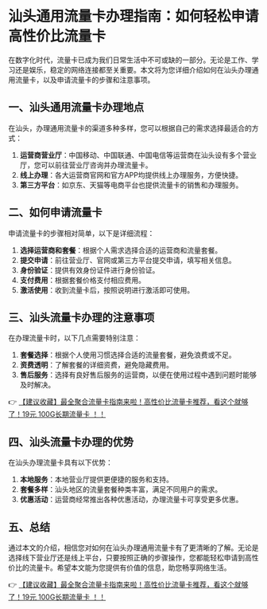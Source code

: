 # 汕头通用流量卡办理指南：如何轻松申请高性价比流量卡

在数字化时代，流量卡已成为我们日常生活中不可或缺的一部分。无论是工作、学习还是娱乐，稳定的网络连接都至关重要。本文将为您详细介绍如何在汕头办理通用流量卡，以及申请流量卡的步骤和注意事项。

## 一、汕头通用流量卡办理地点

在汕头，办理通用流量卡的渠道多种多样，您可以根据自己的需求选择最适合的方式：

1. **运营商营业厅**：中国移动、中国联通、中国电信等运营商在汕头设有多个营业厅，您可以前往营业厅咨询并办理流量卡。
2. **线上办理**：各大运营商官网和官方APP均提供线上办理服务，方便快捷。
3. **第三方平台**：如京东、天猫等电商平台也提供流量卡的销售和办理服务。

## 二、如何申请流量卡

申请流量卡的步骤相对简单，以下是详细流程：

1. **选择运营商和套餐**：根据个人需求选择合适的运营商和流量套餐。
2. **提交申请**：前往营业厅、官网或第三方平台提交申请，填写相关信息。
3. **身份验证**：提供有效身份证件进行身份验证。
4. **支付费用**：根据套餐价格支付相应费用。
5. **激活使用**：收到流量卡后，按照说明进行激活即可使用。

## 三、汕头流量卡办理的注意事项

在办理流量卡时，以下几点需要特别注意：

1. **套餐选择**：根据个人使用习惯选择合适的流量套餐，避免浪费或不足。
2. **资费透明**：了解套餐的详细资费，避免隐藏费用。
3. **售后服务**：选择有良好售后服务的运营商，以便在使用过程中遇到问题时能够及时解决。

👉 [【建议收藏】最全聚合流量卡指南来啦！高性价比流量卡推荐，看这个就够了！19元 100G长期流量卡 ！！](https://bit.ly/Liuliangka)

## 四、汕头流量卡办理的优势

在汕头办理流量卡具有以下优势：

1. **本地服务**：本地营业厅提供更便捷的服务和支持。
2. **套餐多样**：汕头地区的流量套餐种类丰富，满足不同用户的需求。
3. **优惠活动**：运营商经常推出各种优惠活动，办理流量卡可享受更多优惠。

## 五、总结

通过本文的介绍，相信您对如何在汕头办理通用流量卡有了更清晰的了解。无论是选择线下营业厅还是线上平台，只要按照正确的步骤操作，您都能轻松申请到高性价比的流量卡。希望本文能为您提供有价值的信息，助您畅享网络生活。

👉 [【建议收藏】最全聚合流量卡指南来啦！高性价比流量卡推荐，看这个就够了！19元 100G长期流量卡 ！！](https://bit.ly/Liuliangka)
